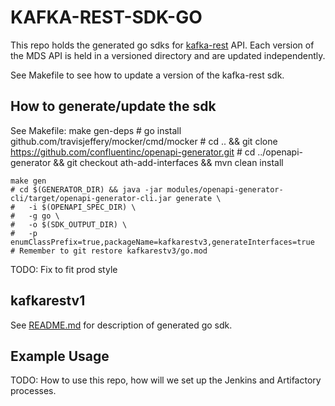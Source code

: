 # KAFKA-REST-SDK-GO

This repo holds the generated go sdks for [kafka-rest](https://github.com/confluentinc/kafka-rest) API. Each version of the MDS API is held in a versioned directory and are updated independently.

See Makefile to see how to update a version of the kafka-rest sdk.

## How to generate/update the sdk
See Makefile:
    make gen-deps
    # go install github.com/travisjeffery/mocker/cmd/mocker
    # cd .. && git clone https://github.com/confluentinc/openapi-generator.git
	# cd ../openapi-generator && git checkout ath-add-interfaces && mvn clean install

    make gen
    # cd $(GENERATOR_DIR) && java -jar modules/openapi-generator-cli/target/openapi-generator-cli.jar generate \
	# 	-i $(OPENAPI_SPEC_DIR) \
	# 	-g go \
	# 	-o $(SDK_OUTPUT_DIR) \
  	# 	-p enumClassPrefix=true,packageName=kafkarestv3,generateInterfaces=true
    # Remember to git restore kafkarestv3/go.mod

TODO: Fix to fit prod style

## kafkarestv1
See [README.md](https://github.com/confluentinc/kafka-rest-sdk-go/blob/master/kafkarestv3/README.md) for description of generated go sdk.

## Example Usage
TODO: How to use this repo, how will we set up the Jenkins and Artifactory processes.